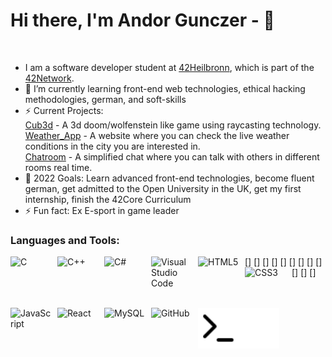 # Hi there, I'm Andor Gunczer - 👋 

<br>

- I am a software developer student at [42Heilbronn](https://www.42heilbronn.de/en/), which is part of the [42Network](https://42.fr/en/network-42).
- 🌱 I’m currently learning front-end web technologies, ethical hacking methodologies, german, and soft-skills
- ⚡ Current Projects:</br>
      [Cub3d](https://github.com/williamollio/cub3d) - A 3d doom/wolfenstein like game using raycasting technology.</br>
      [Weather_App](https://github.com/AndorGunczer/Weather_App) - A website where you can check the live weather
        conditions in the city you are interested in.</br>
      [Chatroom](https://github.com/AndorGunczer/Chatroom) - A simplified chat where you can talk with others in
        different rooms real time.
- 🥅 2022 Goals: Learn advanced front-end technologies, become fluent german, get admitted to the Open University in
    the UK, get my first internship, finish the 42Core Curriculum
- ⚡ Fun fact: Ex E-sport in game leader
<!-- 
### Connect with me:

[![website](./img/globe-light.svg)](https://codestackr.com#gh-light-mode-only)
[![website](./img/globe-dark.svg)](https://codestackr.com#gh-dark-mode-only)
&nbsp;&nbsp;
[![website](./img/youtube-light.svg)](https://youtube.com/codestackr#gh-light-mode-only)
[![website](./img/youtube-dark.svg)](https://youtube.com/codestackr#gh-dark-mode-only)
&nbsp;&nbsp;
[![website](./img/twitter-light.svg)](https://twitter.com/codestackr#gh-light-mode-only)
[![website](./img/twitter-dark.svg)](https://twitter.com/codestackr#gh-dark-mode-only)
&nbsp;&nbsp;
[![website](./img/linkedin-light.svg)](https://linkedin.com/in/codeSTACKr#gh-light-mode-only)
[![website](./img/linkedin-dark.svg)](https://linkedin.com/in/codeSTACKr#gh-dark-mode-only)
&nbsp;&nbsp;
[![website](./img/instagram-light.svg)](https://instagram.com/codeSTACKr#gh-light-mode-only)
[![website](./img/instagram-dark.svg)](https://instagram.com/codeSTACKr#gh-dark-mode-only) -->

### Languages and Tools:

<div>
[<img align="left" alt="C" width="65px" height="65px" src="https://cdn.jsdelivr.net/gh/devicons/devicon/icons/c/c-original.svg" style="padding-right:10px;" />]
[<img align="left" alt="C++" width="65px" height="65px" src="https://cdn.jsdelivr.net/gh/devicons/devicon/icons/cplusplus/cplusplus-original.svg" style="padding-right:10px;" />]
[<img align="left" alt="C#" width="65px" height="65px" src="https://cdn.jsdelivr.net/gh/devicons/devicon/icons/csharp/csharp-original.svg" style="padding-right:10px;" />]
[<img align="left" alt="Visual Studio Code" width="65px" height="65px" src="https://cdn.jsdelivr.net/gh/devicons/devicon/icons/vscode/vscode-original.svg" style="padding-right:10px;" />]
[<img align="left" alt="HTML5" width="65px" height="65px" src="https://cdn.jsdelivr.net/gh/devicons/devicon/icons/html5/html5-original.svg" style="padding-right:10px;" />]
[<img align="left" alt="CSS3" width="65px" height="65px" src="https://cdn.jsdelivr.net/gh/devicons/devicon/icons/css3/css3-original.svg" style="padding-right:10px;" />]
[<img align="left" alt="JavaScript" width="65px" height="65px" src="https://cdn.jsdelivr.net/gh/devicons/devicon/icons/javascript/javascript-original.svg" style="padding-right:10px;" />]
[<img align="left" alt="React" width="65px" height="65px" src="https://cdn.jsdelivr.net/gh/devicons/devicon/icons/react/react-original.svg" style="padding-right:10px;" />]
[<img align="left" alt="MySQL" width="65px" height="65px" src="https://cdn.jsdelivr.net/gh/devicons/devicon/icons/mysql/mysql-original.svg" style="padding-right:10px;" />]
<!-- [<img align="left" alt="GitHub" width="65px" height="65px" src="https://user-images.githubusercontent.com/3369400/139447912-e0f43f33-6d9f-45f8-be46-2df5bbc91289.png" style="padding-right:10px;" />]() -->
[<img align="left" alt="GitHub" width="65px" height="65px" src="https://user-images.githubusercontent.com/3369400/139448065-39a229ba-4b06-434b-bc67-616e2ed80c8f.png" style="padding-right:10px;" />]
[<img align="left" alt="Terminal" width="65px" height="65px" src="./img/terminal-light.svg" />]
[<img align="left" alt="Terminal" width="65px" height="65px" src="./img/terminal-dark.svg" />]
</div>
<br />
<br />
